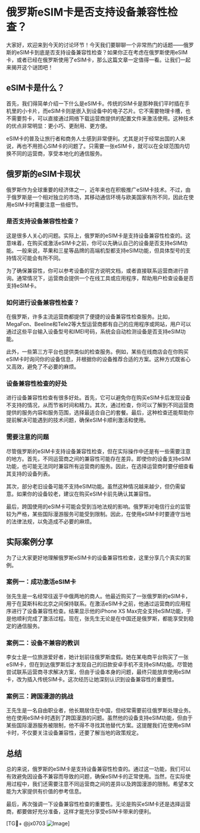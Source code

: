 # 俄罗斯eSIM卡是否支持设备兼容性检查？

大家好，欢迎来到今天的讨论环节！今天我们要聊聊一个非常热门的话题——俄罗斯的eSIM卡到底是否支持设备兼容性检查？如果你正在考虑在俄罗斯使用eSIM卡，或者已经在俄罗斯使用了eSIM卡，那么这篇文章一定值得一看。让我们一起来揭开这个谜团吧！

## eSIM卡是什么？

首先，我们得简单介绍一下什么是eSIM卡。传统的SIM卡是那种我们平时插在手机里的小卡片，而eSIM卡则是嵌入到设备中的电子芯片。它不需要物理卡槽，也不需要剪卡，可以直接通过网络下载运营商提供的配置文件来激活使用。这种技术的优点非常明显：更小巧、更耐用、更方便。

eSIM卡的普及让旅行者和商务人士感到非常便利。尤其是对于经常出国的人来说，再也不用担心SIM卡的问题了。只需要一张eSIM卡，就可以在全球范围内切换不同的运营商，享受本地化的通信服务。

## 俄罗斯的eSIM卡现状

俄罗斯作为全球重要的经济体之一，近年来也在积极推广eSIM卡技术。不过，由于俄罗斯是一个相对独立的市场，其移动通信环境与欧美国家有所不同，因此在使用eSIM卡时需要注意一些细节。

### 是否支持设备兼容性检查？

这是很多人关心的问题。实际上，俄罗斯的eSIM卡是支持设备兼容性检查的。这意味着，在购买或激活eSIM卡之前，你可以先确认自己的设备是否支持eSIM功能。一般来说，苹果和三星等品牌的高端机型都支持eSIM功能，但具体型号的支持情况可能会有所不同。

为了确保兼容性，你可以参考设备的官方说明文档，或者直接联系运营商进行咨询。通常情况下，运营商会提供一个在线工具或应用程序，帮助用户检查设备是否支持eSIM卡。

### 如何进行设备兼容性检查？

在俄罗斯，许多主流运营商都提供了便捷的设备兼容性检查服务。比如，MegaFon、Beeline和Tele2等大型运营商都有自己的应用程序或网站，用户可以通过这些平台输入设备型号和IMEI号码，系统会自动检测设备是否支持eSIM功能。

此外，一些第三方平台也提供类似的检查服务。例如，某些在线商店会在你购买eSIM卡时询问你的设备信息，并根据你的设备推荐合适的方案。这种方式既省心又高效，避免了不必要的麻烦。

### 设备兼容性检查的好处

进行设备兼容性检查有很多好处。首先，它可以避免你在购买eSIM卡后发现设备不支持的情况，从而节省时间和精力。其次，通过检查，你可以了解到不同运营商提供的服务内容和服务范围，选择最适合自己的套餐。最后，这种检查还能帮助你提前解决可能遇到的技术问题，确保eSIM卡顺利激活和使用。

### 需要注意的问题

尽管俄罗斯的eSIM卡支持设备兼容性检查，但在实际操作中还是有一些需要注意的地方。首先，不同运营商之间的兼容性可能存在差异。即使你的设备支持eSIM功能，也可能无法同时兼容所有运营商的服务。因此，在选择运营商时要仔细查看其支持的设备列表。

其次，部分老旧设备可能不支持eSIM功能。虽然这种情况越来越少，但仍需留意。如果你的设备较老，建议在购买eSIM卡前先确认其兼容性。

最后，跨国使用的eSIM卡可能会受到当地法规的影响。俄罗斯对电信行业的监管较为严格，某些国际漫游服务可能受到限制。因此，在使用eSIM卡时要遵守当地的法律法规，以免造成不必要的麻烦。

## 实际案例分享

为了让大家更好地理解俄罗斯eSIM卡的设备兼容性检查，这里分享几个真实的案例。

### 案例一：成功激活eSIM卡

张先生是一名经常往返于中俄两地的商人。他最近购买了一张俄罗斯的eSIM卡，用于在莫斯科和北京之间保持联系。在激活eSIM卡之前，他通过运营商的应用程序进行了设备兼容性检查。结果显示他的iPhone XS Max完全支持eSIM功能，于是他顺利完成了激活过程。现在，张先生无论是在中国还是俄罗斯，都能享受到稳定的通信服务。

### 案例二：设备不兼容的教训

李女士是一位旅游爱好者，她计划前往俄罗斯度假。她在某电商平台购买了一张eSIM卡，但在到达俄罗斯后才发现自己的旧款安卓手机不支持eSIM功能。尽管她尝试联系运营商寻求解决方案，但由于设备本身的问题，最终只能放弃使用eSIM卡，改为插入传统SIM卡。这次经历让她深刻认识到设备兼容性的重要性。

### 案例三：跨国漫游的挑战

王先生是一名自由职业者，他长期居住在中国，但经常需要前往俄罗斯处理业务。他在使用eSIM卡时遇到了跨国漫游的问题。虽然他的设备支持eSIM功能，但由于某些国际漫游服务被限制，他不得不寻找其他替代方案。这提醒我们在使用eSIM卡时，不仅要关注设备兼容性，还要了解当地的政策规定。

## 总结

总的来说，俄罗斯的eSIM卡是支持设备兼容性检查的。通过这一功能，我们可以有效避免因设备不兼容而导致的问题，确保eSIM卡的正常使用。当然，在实际使用过程中，我们还需要注意不同运营商之间的差异以及跨国漫游的限制。希望本文能为大家提供有价值的参考信息。

最后，再次强调一下设备兼容性检查的重要性。无论是购买eSIM卡还是选择运营商，都要做好充分准备，这样才能充分享受eSIM卡带来的便利。

[TG💪+ @jx0703 ![Image](https://github.com/user-attachments/assets/dbca1d08-cadb-493c-b0ec-ad6f7a83f270)]